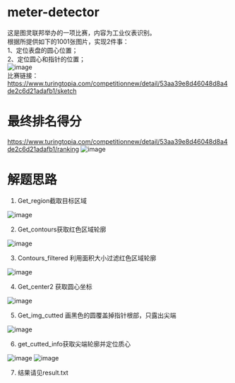 # meter-detector
这是图灵联邦举办的一项比赛，内容为工业仪表识别。  
根据所提供如下的1001张图片，实现2件事：  
1、定位表盘的圆心位置；  
2、定位圆心和指针的位置；  
![image](https://user-images.githubusercontent.com/11898075/80555225-3c08d180-8a02-11ea-8c45-8ac4cb13a920.png)  
比赛链接：https://www.turingtopia.com/competitionnew/detail/53aa39e8d46048d8a4de2c6d21adafb1/sketch


# 最终排名得分
https://www.turingtopia.com/competitionnew/detail/53aa39e8d46048d8a4de2c6d21adafb1/ranking
![image](https://user-images.githubusercontent.com/11898075/80555125-f1875500-8a01-11ea-9865-625a732dd68e.png)

# 解题思路
1.	Get_region截取目标区域
 
![image](https://user-images.githubusercontent.com/11898075/80555064-b9801200-8a01-11ea-80e0-d456e4aae259.png)

2.	Get_contours获取红色区域轮廓
 
![image](https://user-images.githubusercontent.com/11898075/80555068-bbe26c00-8a01-11ea-8cf3-0f48d11813f2.png)

3.	Contours_filtered 利用面积大小过滤红色区域轮廓
 
![image](https://user-images.githubusercontent.com/11898075/80555076-bedd5c80-8a01-11ea-92b9-b1b86bc6c82d.png)

4.	Get_center2 获取圆心坐标
 
![image](https://user-images.githubusercontent.com/11898075/80555079-c1d84d00-8a01-11ea-9b9f-57073e5278dd.png)

5.	Get_img_cutted 画黑色的圆覆盖掉指针根部，只露出尖端
 
![image](https://user-images.githubusercontent.com/11898075/80555082-c4d33d80-8a01-11ea-94cb-7cd3d0b00c71.png)

6.	get_cutted_info获取尖端轮廓并定位质心
 
 
![image](https://user-images.githubusercontent.com/11898075/80555086-c7359780-8a01-11ea-9a87-9378021b4f46.png)
![image](https://user-images.githubusercontent.com/11898075/80555092-cac91e80-8a01-11ea-9b07-0a97017c57f8.png)



7.	结果请见result.txt

